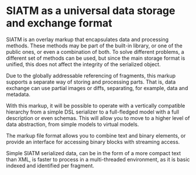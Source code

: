 
# SIATM as a universal data storage and exchange format

SIATM is an overlay markup that encapsulates data and processing methods.
These methods may be part of the built-in library, or one of the public ones, or even a combination of both.
To solve different problems, a different set of methods can be used, but since the main storage format is unified, this does not affect the integrity of the serialized object.

Due to the globally addressable referencing of fragments, this markup supports a separate way of storing and processing parts.
That is, data exchange can use partial images or diffs, separating, for example, data and metadata.

With this markup, it will be possible to operate with a vertically compatible hierarchy from a simple DSL serializer to a full-fledged model with a full description or even schemas.
This will allow you to move to a higher level of data abstraction, from simple models to virtual models.

The markup file format allows you to combine text and binary elements, or provide an interface for accessing binary blocks with streaming access.

Simple SIATM serialized data, can be in the form of a more compact text than XML, is faster to process in a multi-threaded environment, as it is basic indexed and identified per fragment.